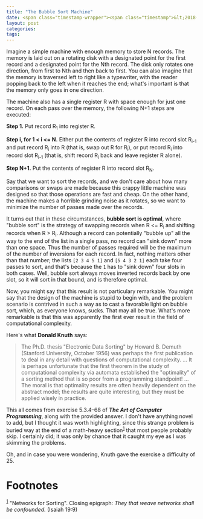```yaml
---
title: "The Bubble Sort Machine"
date: <span class="timestamp-wrapper"><span class="timestamp">&lt;2018-11-02 Fri&gt;</span></span>
layout: post
categories:
tags:
---
```

Imagine a simple machine with enough memory to store N records. The memory is laid out on a rotating disk with a designated point for the first record and a designated point for the Nth record. The disk only rotates one direction, from first to Nth and then back to first. You can also imagine that the memory is traversed left to right like a typewriter, with the reader popping back to the left when it reaches the end; what's important is that the memory only goes in one direction.

The machine also has a single register R with space enough for just one record. On each pass over the memory, the following N+1 steps are executed:

**Step 1.** Put record R<sub>1</sub> into register R.

**Step i, for 1 < i <= N.** Either put the contents of register R into record slot R<sub>i-1</sub> and put record R<sub>i</sub> into R (that is, swap out R for R<sub>i</sub>), or put record R<sub>i</sub> into record slot R<sub>i-1</sub> (that is, shift record R<sub>i</sub> back and leave register R alone).

**Step N+1.** Put the contents of register R into record slot R<sub>N</sub>.

Say that we want to sort the records, and we don't care about how many comparisons or swaps are made because this crappy little machine was designed so that those operations are fast and cheap. On the other hand, the machine makes a horrible grinding noise as it rotates, so we want to minimize the number of passes made over the records.

It turns out that in these circumstances, **bubble sort is optimal**, where "bubble sort" is the strategy of swapping records when R <= R<sub>i</sub> and shifting records when R > R<sub>i</sub>. Although a record can potentially "bubble up" all the way to the end of the list in a single pass, no record can "sink down" more than one space. Thus the number of passes required will be the maximum of the number of inversions for each record. In fact, nothing matters other than that number; the lists `[2 3 4 5 1]` and `[5 4 3 2 1]` each take four passes to sort, and that's because the `1` has to "sink down" four slots in both cases. Well, bubble sort always moves inverted records back by one slot, so it will sort in that bound, and is therefore optimal.

Now, you might say that this result is not particulary remarkable. You might say that the design of the machine is stupid to begin with, and the problem scenario is contrived in such a way as to cast a favorable light on bubble sort, which, as everyone knows, sucks. That may all be true. What's more remarkable is that this was apparently the first ever result in the field of computational complexity.

Here's what **Donald Knuth** says:

> The Ph.D. thesis "Electronic Data Sorting" by Howard B. Demuth (Stanford University, October 1956) was perhaps the first publication to deal in any detail with questions of computational complexity. &#x2026; It is perhaps unfortunate that the first theorem in the study of computational complexity via automata established the "optimality" of a sorting method that is so poor from a programming standpoint! &#x2026; The moral is that optimality results are often heavily dependent on the abstract model; the results are quite interesting, but they must be applied wisely in practice.

This all comes from exercise 5.3.4&#x2013;68 of ***The Art of Computer Programming***, along with the provided answer. I don't have anything novel to add, but I thought it was worth highlighting, since this strange problem is buried way at the end of a math-heavy section<sup><a id="fnr.1" class="footref" href="#fn.1">1</a></sup> that most people probably skip. I certainly did; it was only by chance that it caught my eye as I was skimming the problems.

Oh, and in case you were wondering, Knuth gave the exercise a difficulty of 25.

# Footnotes

<sup><a id="fn.1" href="#fnr.1">1</a></sup> "Networks for Sorting". Closing epigraph: *They that weave networks shall be confounded.* (Isaiah 19:9)
